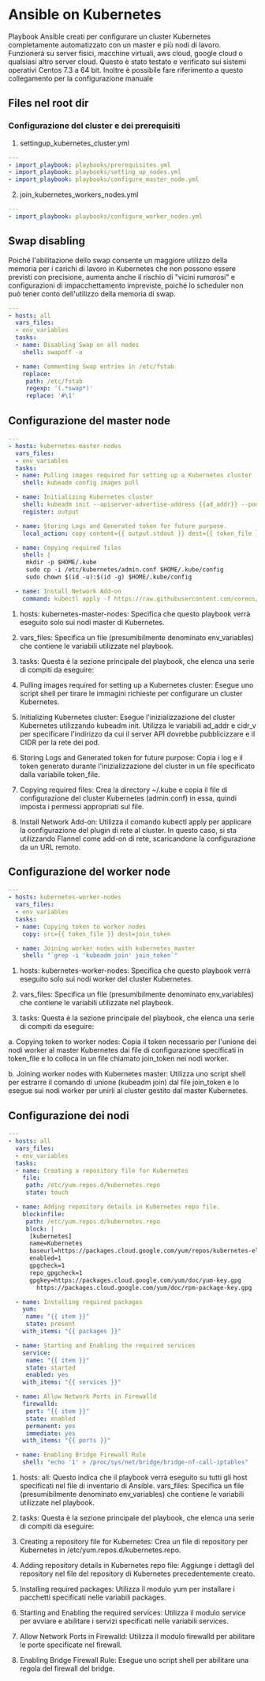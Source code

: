 # Ansible on Kubernetes
Playbook Ansible creati per configurare un cluster Kubernetes completamente automatizzato con un master e più nodi di lavoro. 
Funzionerà su server fisici, macchine virtuali, aws cloud, google cloud o qualsiasi altro server cloud. Questo è stato testato e verificato sui sistemi operativi Centos 7.3 a 64 bit. 
Inoltre è possibile fare riferimento a questo collegamento per la configurazione manuale

## Files nel root dir

### Configurazione del cluster e dei prerequisiti

1. settingup_kubernetes_cluster.yml

```yml
---
- import_playbook: playbooks/prerequisites.yml
- import_playbook: playbooks/setting_up_nodes.yml
- import_playbook: playbooks/configure_master_node.yml
```

2. join_kubernetes_workers_nodes.yml

```yml
---
- import_playbook: playbooks/configure_worker_nodes.yml
```

## Swap disabling
Poiché l'abilitazione dello swap consente un maggiore utilizzo della memoria per i carichi di lavoro in Kubernetes che non possono essere previsti con precisione, aumenta anche il rischio di "vicini rumorosi" e configurazioni di impacchettamento impreviste, poiché lo scheduler non può tener conto dell'utilizzo della memoria di swap.

```yml
---
- hosts: all
  vars_files:
  - env_variables
  tasks:
  - name: Disabling Swap on all nodes
    shell: swapoff -a

  - name: Commenting Swap entries in /etc/fstab
    replace:
     path: /etc/fstab
     regexp: '(.*swap*)'
     replace: '#\1'

```

## Configurazione del master node
```yml
---
- hosts: kubernetes-master-nodes
  vars_files:
  - env_variables 
  tasks:
  - name: Pulling images required for setting up a Kubernetes cluster
    shell: kubeadm config images pull

  - name: Initializing Kubernetes cluster
    shell: kubeadm init --apiserver-advertise-address {{ad_addr}} --pod-network-cidr={{cidr_v}}
    register: output

  - name: Storing Logs and Generated token for future purpose.
    local_action: copy content={{ output.stdout }} dest={{ token_file }}

  - name: Copying required files
    shell: |
     mkdir -p $HOME/.kube
     sudo cp -i /etc/kubernetes/admin.conf $HOME/.kube/config
     sudo chown $(id -u):$(id -g) $HOME/.kube/config

  - name: Install Network Add-on
    command: kubectl apply -f https://raw.githubusercontent.com/coreos/flannel/master/Documentation/kube-flannel.yml
```

1. hosts: kubernetes-master-nodes: Specifica che questo playbook verrà eseguito solo sui nodi master di Kubernetes.

2. vars_files: Specifica un file (presumibilmente denominato env_variables) che contiene le variabili utilizzate nel playbook.

3. tasks: Questa è la sezione principale del playbook, che elenca una serie di compiti da eseguire:

4. Pulling images required for setting up a Kubernetes cluster: Esegue uno script shell per tirare le immagini richieste per configurare un cluster Kubernetes.

5. Initializing Kubernetes cluster: Esegue l'inizializzazione del cluster Kubernetes utilizzando kubeadm init. Utilizza le variabili ad_addr e cidr_v per specificare l'indirizzo da cui il server API dovrebbe pubblicizzare e il CIDR per la rete dei pod.

7. Storing Logs and Generated token for future purpose: Copia i log e il token generato durante l'inizializzazione del cluster in un file specificato dalla variabile token_file.

8. Copying required files: Crea la directory ~/.kube e copia il file di configurazione del cluster Kubernetes (admin.conf) in essa, quindi imposta i permessi appropriati sul file.

9. Install Network Add-on: Utilizza il comando kubectl apply per applicare la configurazione del plugin di rete al cluster. In questo caso, si sta utilizzando Flannel come add-on di rete, scaricandone la configurazione da un URL remoto.

## Configurazione del worker node
```yml
---
- hosts: kubernetes-worker-nodes
  vars_files:
  - env_variables
  tasks:
  - name: Copying token to worker nodes
    copy: src={{ token_file }} dest=join_token

  - name: Joining worker nodes with kubernetes master
    shell: "`grep -i 'kubeadm join' join_token`"
```

1. hosts: kubernetes-worker-nodes: Specifica che questo playbook verrà eseguito solo sui nodi worker del cluster Kubernetes.

2. vars_files: Specifica un file (presumibilmente denominato env_variables) che contiene le variabili utilizzate nel playbook.

3. tasks: Questa è la sezione principale del playbook, che elenca una serie di compiti da eseguire:

  a. Copying token to worker nodes: Copia il token necessario per l'unione dei nodi worker al master Kubernetes dai file di configurazione specificati in token_file e lo colloca in un file chiamato join_token nei nodi worker.

  b. Joining worker nodes with Kubernetes master: Utilizza uno script shell per estrarre il comando di unione (kubeadm join) dal file join_token e lo esegue sui nodi worker per unirli al cluster gestito dal master       Kubernetes.

## Configurazione dei nodi

```yml
---
- hosts: all
  vars_files:
  - env_variables 
  tasks:
  - name: Creating a repository file for Kubernetes
    file:
     path: /etc/yum.repos.d/kubernetes.repo
     state: touch

  - name: Adding repository details in Kubernetes repo file.
    blockinfile:
     path: /etc/yum.repos.d/kubernetes.repo
     block: |
      [kubernetes]
      name=Kubernetes
      baseurl=https://packages.cloud.google.com/yum/repos/kubernetes-el7-x86_64
      enabled=1
      gpgcheck=1
      repo_gpgcheck=1
      gpgkey=https://packages.cloud.google.com/yum/doc/yum-key.gpg
        https://packages.cloud.google.com/yum/doc/rpm-package-key.gpg

  - name: Installing required packages
    yum:
     name: "{{ item }}"
     state: present
    with_items: "{{ packages }}"

  - name: Starting and Enabling the required services
    service:
     name: "{{ item }}"
     state: started
     enabled: yes
    with_items: "{{ services }}"

  - name: Allow Network Ports in Firewalld
    firewalld:
     port: "{{ item }}"
     state: enabled
     permanent: yes
     immediate: yes
    with_items: "{{ ports }}"

  - name: Enabling Bridge Firewall Rule
    shell: "echo '1' > /proc/sys/net/bridge/bridge-nf-call-iptables"
```

1. hosts: all: Questo indica che il playbook verrà eseguito su tutti gli host specificati nel file di inventario di Ansible.
vars_files: Specifica un file (presumibilmente denominato env_variables) che contiene le variabili utilizzate nel playbook.

2. tasks: Questa è la sezione principale del playbook, che elenca una serie di compiti da eseguire:

3. Creating a repository file for Kubernetes: Crea un file di repository per Kubernetes in /etc/yum.repos.d/kubernetes.repo.

4. Adding repository details in Kubernetes repo file: Aggiunge i dettagli del repository nel file del repository di Kubernetes precedentemente creato.

5. Installing required packages: Utilizza il modulo yum per installare i pacchetti specificati nelle variabili packages.

6. Starting and Enabling the required services: Utilizza il modulo service per avviare e abilitare i servizi specificati nelle variabili services.

7. Allow Network Ports in Firewalld: Utilizza il modulo firewalld per abilitare le porte specificate nel firewall.

8. Enabling Bridge Firewall Rule: Esegue uno script shell per abilitare una regola del firewall del bridge.
